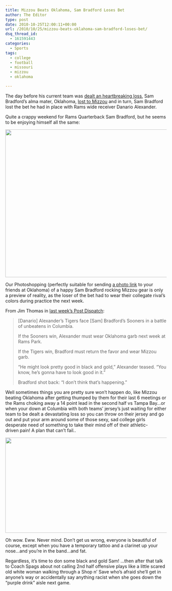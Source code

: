 ```yaml
---
title: Mizzou Beats Oklahoma, Sam Bradford Loses Bet
author: The Editor
type: post
date: 2010-10-25T12:00:11+00:00
url: /2010/10/25/mizzou-beats-oklahoma-sam-bradford-loses-bet/
dsq_thread_id:
  - 161591443
categories:
  - Sports
tags:
  - college
  - football
  - missouri
  - mizzou
  - oklahoma

---
```

<p style="text-align: left;">
  The day before his current team was <a href="http://scores.espn.go.com/nfl/recap?gameId=301024027" target="_blank">dealt an heartbreaking loss</a>, Sam Bradford&#8217;s alma mater, Oklahoma, <a href="http://scores.espn.go.com/ncf/recap?gameId=302960142" target="_blank">lost to Mizzou</a> and in turn, Sam Bradford lost the bet he had in place with Rams wide receiver Danario Alexander.
</p>

<p style="text-align: left;">
  Quite a crappy weekend for Rams Quarterback Sam Bradford, but he seems to be enjoying himself all the same:
</p>

<p style="text-align: left;">
  <a href="http://media.punchingkitty.com/wordpress/2010/10/sam_bradford_mizzou.jpg?page=1"><img class="aligncenter size-full wp-image-7492" title="sam_bradford_mizzou" src="http://media.punchingkitty.com/wordpress/2010/10/sam_bradford_mizzou.jpg?filter=resize&w=600" alt="" width="600" height="461" /></a>
</p>

<p style="text-align: left;">
  Our Photoshopping (perfectly suitable for sending <a href="http://media.punchingkitty.com/wordpress/2010/10/sam_bradford_mizzou.jpg?page=1" target="_blank">a photo link</a> to your friends at Oklahoma) of a happy Sam Bradford rocking Mizzou gear is only a preview of reality, as the loser of the bet had to wear their collegate rival&#8217;s colors during practice the next week.
</p>

<p style="text-align: left;">
  From Jim Thomas in <a href="http://www.stltoday.com/sports/college/mizzou/article_6bcb5ba6-5ce2-5e4e-8df3-87c0b47ab2e4.html" target="_blank">last week&#8217;s Post Dispatch</a>:
</p>

> [Danario] Alexander&#8217;s Tigers face [Sam] Bradford&#8217;s Sooners in a battle of unbeatens in Columbia.
> 
> If the Sooners win, Alexander must wear Oklahoma garb next week at Rams Park.
> 
> If the Tigers win, Bradford must return the favor and wear Mizzou garb.
> 
> &#8220;He might look pretty good in black and gold,&#8221; Alexander teased. &#8220;You know, he&#8217;s gonna have to look good in it.&#8221;
> 
> Bradford shot back: &#8220;I don&#8217;t think that&#8217;s happening.&#8221;

Well sometimes things you are pretty sure won&#8217;t happen do, like Mizzou beating Oklahoma after getting thumped by them for their last 6 meetings or the Rams choking away a 14 point lead in the second half vs Tampa Bay&#8230;or when your down at Columbia with both teams&#8217; jersey&#8217;s just waiting for either team to be dealt a devastating loss so you can throw on their jersey and go out and put your arm around some of those sexy, sad college girls desperate need of something to take their mind off of their athletic-driven pain! A plan that can&#8217;t fail..

[<img class="aligncenter size-full wp-image-7495" title="ou-girl-crying" src="http://media.punchingkitty.com/wordpress/2010/10/ou-girl-crying.jpeg" alt="" width="600" height="297" />][1]

Oh wow. Eww. Never mind. Don&#8217;t get us wrong, everyone is beautiful of course, except when you have a temporary tattoo and a clarinet up your nose&#8230;and you&#8217;re in the band&#8230;and fat.

Regardless, it&#8217;s time to don some black and gold Sam! &#8230;then after that talk to Coach Spags about not calling 2nd half offensive plays like a little scared old white woman walking through a Shop n&#8217; Save who&#8217;s afraid she&#8217;ll get in anyone&#8217;s way or accidentally say anything racist when she goes down the &#8220;purple drink&#8221; aisle next game.

 [1]: http://media.punchingkitty.com/wordpress/2010/10/ou-girl-crying.jpeg